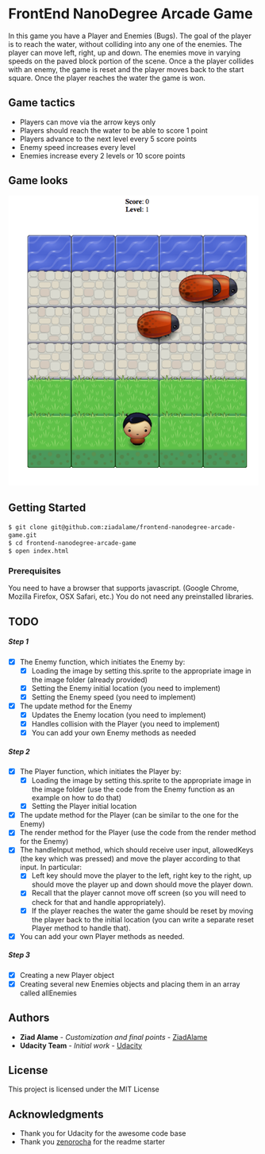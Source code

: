 # FrontEnd NanoDegree Arcade Game 

In this game you have a Player and Enemies (Bugs). The goal of the player is to reach the water, without colliding into any one of the enemies. The player can move left, right, up and down. The enemies move in varying speeds on the paved block portion of the scene. Once a the player collides with an enemy, the game is reset and the player moves back to the start square. Once the player reaches the water the game is won.

## Game tactics

- Players can move via the arrow keys only
- Players should reach the water to be able to score 1 point
- Players advance to the next level every 5 score points
- Enemy speed increases every level
- Enemies increase every 2 levels or 10 score points

## Game looks

![Game Screenshot](https://github.com/ziadalame/frontend-nanodegree-arcade-game/blob/master/images/game-screeshot.png?raw=true)


## Getting Started

```
$ git clone git@github.com:ziadalame/frontend-nanodegree-arcade-game.git
$ cd frontend-nanodegree-arcade-game
$ open index.html
```

### Prerequisites

You need to have a browser that supports javascript. (Google Chrome, Mozilla Firefox, OSX Safari, etc.)
You do not need any preinstalled libraries.

## TODO

##### Step 1
- [x] The Enemy function, which initiates the Enemy by:
  - [x] Loading the image by setting this.sprite to the appropriate image in the image folder (already provided)
  - [x] Setting the Enemy initial location (you need to implement)
  - [x] Setting the Enemy speed (you need to implement)
- [x] The update method for the Enemy
  - [x] Updates the Enemy location (you need to implement)
  - [x] Handles collision with the Player (you need to implement)
  - [x] You can add your own Enemy methods as needed

##### Step 2
- [x] The Player function, which initiates the Player by:
  - [x] Loading the image by setting this.sprite to the appropriate image in the image folder (use the code from the Enemy function as an example on how to do that)
  - [x] Setting the Player initial location
- [x] The update method for the Player (can be similar to the one for the Enemy)
- [x] The render method for the Player (use the code from the render method for the Enemy)
- [x] The handleInput method, which should receive user input, allowedKeys (the key which was pressed) and move the player according to that input. In particular:
  - [x] Left key should move the player to the left, right key to the right, up should move the player up and down should move the player down.
  - [x] Recall that the player cannot move off screen (so you will need to check for that and handle appropriately).
  - [x] If the player reaches the water the game should be reset by moving the player back to the initial location (you can write a separate reset Player method to handle that).
- [x] You can add your own Player methods as needed.

##### Step 3
- [x] Creating a new Player object
- [x] Creating several new Enemies objects and placing them in an array called allEnemies

## Authors

* **Ziad Alame** - *Customization and final points* - [ZiadAlame](https://github.com/ziadalame)
* **Udacity Team** - *Initial work* - [Udacity](https://github.com/udacity)

## License

This project is licensed under the MIT License

## Acknowledgments

* Thank you for Udacity for the awesome code base
* Thank you [zenorocha](https://github.com/zenorocha) for the readme starter